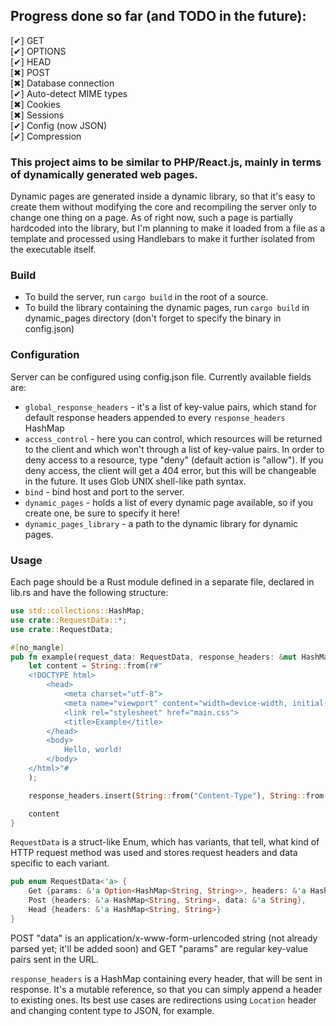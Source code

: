 ## Progress done so far (and TODO in the future):
[✔]   	GET<br>
[✔]   	OPTIONS<br>
[✔]   	HEAD<br>
[✖]   	POST<br>
[✖]   	Database connection<br>
[✔]	Auto-detect MIME types<br>
[✖]		Cookies<br>
[✖]		Sessions<br>
[✔]	Config (now JSON)<br>
[✔]	Compression<br>

### This project aims to be similar to PHP/React.js, mainly in terms of dynamically generated web pages.

Dynamic pages are generated inside a dynamic library, so that it's easy to create them without modifying
the core and recompiling the server only to change one thing on a page. As of right now, such a page is
partially hardcoded into the library, but I'm planning to make it loaded from a file as a template and
processed using Handlebars to make it further isolated from the executable itself.

### Build

- To build the server, run `cargo build` in the root of a source.
- To build the library containing the dynamic pages, run `cargo build` in dynamic_pages directory (don't forget to specify the binary in config.json)

### Configuration

Server can be configured using config.json file. Currently available fields are:

- `global_response_headers` - it's a list of key-value pairs, which stand for default response headers appended to every
`response_headers` HashMap
- `access_control` - here you can control, which resources will be returned to the client and which won't through a list
of key-value pairs. In order to deny access to a resource, type "deny" (default action is "allow"). If you deny access,
the client will get a 404 error, but this will be changeable in the future. It uses Glob UNIX shell-like path syntax.
- `bind` - bind host and port to the server.
- `dynamic_pages` - holds a list of every dynamic page available, so if you create one, be sure to specify it here!
- `dynamic_pages_library` - a path to the dynamic library for dynamic pages.

### Usage

Each page should be a Rust module defined in a separate file, declared in lib.rs and have the following structure:

```rust
use std::collections::HashMap;
use crate::RequestData::*;
use crate::RequestData;

#[no_mangle]
pub fn example(request_data: RequestData, response_headers: &mut HashMap<String, String>) -> String {
    let content = String::from(r#"
    <!DOCTYPE html>
        <head>
            <meta charset="utf-8">
            <meta name="viewport" content="width=device-width, initial-scale=1.0">
            <link rel="stylesheet" href="main.css">
            <title>Example</title>
        </head>
        <body>
            Hello, world!
        </body>
    </html>"#
    );

    response_headers.insert(String::from("Content-Type"), String::from("text/html; charset=utf-8"));

    content
}
```

`RequestData` is a struct-like Enum, which has variants, that tell, what kind of HTTP request method was used and stores
request headers and data specific to each variant.

```rust
pub enum RequestData<'a> {
    Get {params: &'a Option<HashMap<String, String>>, headers: &'a HashMap<String, String>},
    Post {headers: &'a HashMap<String, String>, data: &'a String},
    Head {headers: &'a HashMap<String, String>}
}
```

POST "data" is an application/x-www-form-urlencoded string (not already parsed yet; it'll be added soon) and GET
"params" are regular key-value pairs sent in the URL.

`response_headers` is a HashMap containing every header, that will be sent in response. It's a mutable reference,
so that you can simply append a header to existing ones. Its best use cases are redirections using `Location` header and
changing content type to JSON, for example.

